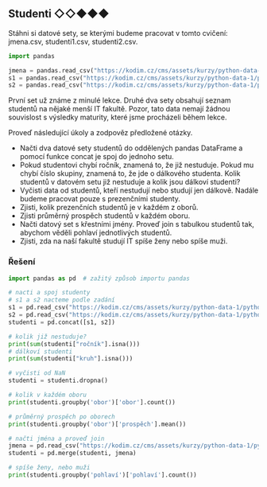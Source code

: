 ## Studenti ◇◇◆◆◆

Stáhni si datové sety, se kterými budeme pracovat v tomto cvičení: jmena.csv, studenti1.csv, studenti2.csv.

```python
import pandas

jmena = pandas.read_csv("https://kodim.cz/cms/assets/kurzy/python-data-1/python-pro-data-1/agregace-a-spojovani/excs/excs>studenti/jmena.csv")
s1 = pandas.read_csv("https://kodim.cz/cms/assets/kurzy/python-data-1/python-pro-data-1/agregace-a-spojovani/excs/excs>studenti/studenti1.csv")
s2 = pandas.read_csv("https://kodim.cz/cms/assets/kurzy/python-data-1/python-pro-data-1/agregace-a-spojovani/excs/excs>studenti/studenti2.csv")
```

První set už známe z minulé lekce. Druhé dva sety obsahují seznam studentů na nějaké menší IT fakultě. Pozor, tato data
nemají žádnou souvislost s výsledky maturity, které jsme procházeli během lekce.

Proveď následující úkoly a zodpověz předložené otázky.

- Načti dva datové sety studentů do oddělených pandas DataFrame a pomocí funkce concat je spoj do jednoho setu.
- Pokud studentovi chybí ročník, znamená to, že již nestuduje. Pokud mu chybí číslo skupiny, znamená to, že jde o
  dálkového studenta. Kolik studentů v datovém setu již nestuduje a kolik jsou dálkoví studenti?
- Vyčisti data od studentů, kteří nestudují nebo studují jen dálkově. Nadále budeme pracovat pouze s prezenčními
  studenty.
- Zjisti, kolik prezenčních studentů je v každém z oborů.
- Zjisti průměrný prospěch studentů v každém oboru.
- Načti datový set s křestními jmény. Proveď join s tabulkou studentů tak, abychom věděli pohlaví jednotlivých studentů.
- Zjisti, zda na naší fakultě studují IT spíše ženy nebo spíše muži.

### Řešení

```python
import pandas as pd  # zažitý způsob importu pandas

# nacti a spoj studenty
# s1 a s2 nacteme podle zadání
s1 = pd.read_csv("https://kodim.cz/cms/assets/kurzy/python-data-1/python-pro-data-1/agregace-a-spojovani/excs/excs>studenti/studenti1.csv")
s2 = pd.read_csv("https://kodim.cz/cms/assets/kurzy/python-data-1/python-pro-data-1/agregace-a-spojovani/excs/excs>studenti/studenti2.csv")
studenti = pd.concat([s1, s2])

# kolik již nestuduje?
print(sum(studenti["ročník"].isna()))
# dálkoví studenti
print(sum(studenti["kruh"].isna()))

# vyčisti od NaN
studenti = studenti.dropna()

# kolik v každém oboru
print(studenti.groupby('obor')['obor'].count())

# průměrný prospěch po oborech
print(studenti.groupby('obor')['prospěch'].mean())

# načti jména a proveď join
jmena = pd.read_csv("https://kodim.cz/cms/assets/kurzy/python-data-1/python-pro-data-1/agregace-a-spojovani/excs/excs>studenti/jmena.csv")
studenti = pd.merge(studenti, jmena)

# spíše ženy, nebo muži
print(studenti.groupby('pohlaví')['pohlaví'].count())
```